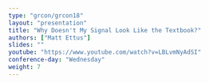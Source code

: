 ```yaml
---
type: "grcon/grcon18"
layout: "presentation"
title: "Why Doesn't My Signal Look Like the Textbook?"
authors: ["Matt Ettus"]
slides: ""
youtube: "https://www.youtube.com/watch?v=LBLvmNyAdSI"
conference-day: "Wednesday"
weight: 7
---
```

<!-- FIXME -->
